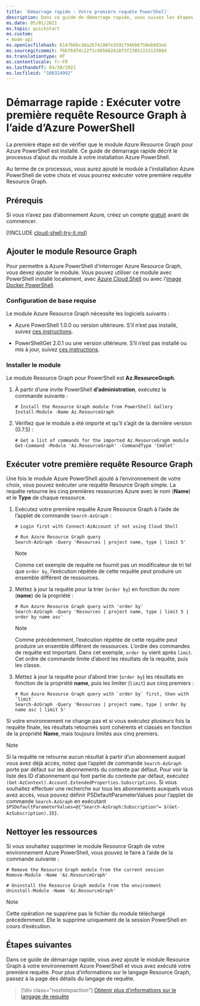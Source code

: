 ```yaml
---
title: 'Démarrage rapide : Votre première requête PowerShell'
description: Dans ce guide de démarrage rapide, vous suivez les étapes pour activer le module Resource Graph pour Azure PowerShell et vous exécutez votre première requête.
ms.date: 05/01/2021
ms.topic: quickstart
ms.custom:
- mode-api
ms.openlocfilehash: 6147b6bcdda2674190fe3591794bb6758eb8d3eb
ms.sourcegitcommit: f6b76df4c22f1c605682418f3f2385131512508d
ms.translationtype: HT
ms.contentlocale: fr-FR
ms.lasthandoff: 04/30/2021
ms.locfileid: "108324992"
---
```

# <a name="quickstart-run-your-first-resource-graph-query-using-azure-powershell"></a>Démarrage rapide : Exécuter votre première requête Resource Graph à l’aide d’Azure PowerShell

La première étape est de vérifier que le module Azure Resource Graph pour Azure PowerShell est installé. Ce guide de démarrage rapide décrit le processus d’ajout du module à votre installation Azure PowerShell.

Au terme de ce processus, vous aurez ajouté le module à l’installation Azure PowerShell de votre choix et vous pourrez exécuter votre première requête Resource Graph.

## <a name="prerequisites"></a>Prérequis

Si vous n’avez pas d’abonnement Azure, créez un compte [gratuit](https://azure.microsoft.com/free/) avant de commencer.

[!INCLUDE [cloud-shell-try-it.md](../../../includes/cloud-shell-try-it.md)]

## <a name="add-the-resource-graph-module"></a>Ajouter le module Resource Graph

Pour permettre à Azure PowerShell d’interroger Azure Resource Graph, vous devez ajouter le module. Vous pouvez utiliser ce module avec PowerShell installé localement, avec [Azure Cloud Shell](https://shell.azure.com) ou avec l’[image Docker PowerShell](https://hub.docker.com/_/microsoft-powershell).

### <a name="base-requirements"></a>Configuration de base requise

Le module Azure Resource Graph nécessite les logiciels suivants :

- Azure PowerShell 1.0.0 ou version ultérieure. S’il n’est pas installé, suivez [ces instructions](/powershell/azure/install-az-ps).

- PowerShellGet 2.0.1 ou une version ultérieure. S’il n’est pas installé ou mis à jour, suivez [ces instructions](/powershell/scripting/gallery/installing-psget).

### <a name="install-the-module"></a>Installer le module

Le module Resource Graph pour PowerShell est **Az.ResourceGraph**.

1. À partir d’une invite PowerShell **d’administration**, exécutez la commande suivante :

   ```azurepowershell-interactive
   # Install the Resource Graph module from PowerShell Gallery
   Install-Module -Name Az.ResourceGraph
   ```

1. Vérifiez que le module a été importé et qu’il s’agit de la dernière version (0.7.5) :

   ```azurepowershell-interactive
   # Get a list of commands for the imported Az.ResourceGraph module
   Get-Command -Module 'Az.ResourceGraph' -CommandType 'Cmdlet'
   ```

## <a name="run-your-first-resource-graph-query"></a>Exécuter votre première requête Resource Graph

Une fois le module Azure PowerShell ajouté à l’environnement de votre choix, vous pouvez exécuter une requête Resource Graph simple. La requête retourne les cinq premières ressources Azure avec le nom (**Name**) et le **Type** de chaque ressource.

1. Exécutez votre première requête Azure Resource Graph à l’aide de l’applet de commande `Search-AzGraph` :

   ```azurepowershell-interactive
   # Login first with Connect-AzAccount if not using Cloud Shell

   # Run Azure Resource Graph query
   Search-AzGraph -Query 'Resources | project name, type | limit 5'
   ```

   > [!NOTE]
   > Comme cet exemple de requête ne fournit pas un modificateur de tri tel que `order by`, l’exécution répétée de cette requête peut produire un ensemble différent de ressources.

1. Mettez à jour la requête pour la trier (`order by`) en fonction du nom (**name**) de la propriété :

   ```azurepowershell-interactive
   # Run Azure Resource Graph query with 'order by'
   Search-AzGraph -Query 'Resources | project name, type | limit 5 | order by name asc'
   ```

   > [!NOTE]
   > Comme précédemment, l’exécution répétée de cette requête peut produire un ensemble différent de ressources. L’ordre des commandes de requête est important. Dans cet exemple, `order by` vient après `limit`. Cet ordre de commande limite d’abord les résultats de la requête, puis les classe.

1. Mettez à jour la requête pour d’abord trier (`order by`) les résultats en fonction de la propriété **name**, puis les limiter (`limit`) aux cinq premiers :

   ```azurepowershell-interactive
   # Run Azure Resource Graph query with `order by` first, then with `limit`
   Search-AzGraph -Query 'Resources | project name, type | order by name asc | limit 5'
   ```

Si votre environnement ne change pas et si vous exécutez plusieurs fois la requête finale, les résultats retournés sont cohérents et classés en fonction de la propriété **Name**, mais toujours limités aux cinq premiers.

> [!NOTE]
> Si la requête ne retourne aucun résultat à partir d’un abonnement auquel vous avez déjà accès, notez que l’applet de commande `Search-AzGraph` porte par défaut sur les abonnements du contexte par défaut. Pour voir la liste des ID d’abonnement qui font partie du contexte par défaut, exécutez `(Get-AzContext).Account.ExtendedProperties.Subscriptions`. Si vous souhaitez effectuer une recherche sur tous les abonnements auxquels vous avez accès, vous pouvez définir PSDefaultParameterValues pour l’applet de commande `Search-AzGraph` en exécutant `$PSDefaultParameterValues=@{"Search-AzGraph:Subscription"= $(Get-AzSubscription).ID}`.
   
## <a name="clean-up-resources"></a>Nettoyer les ressources

Si vous souhaitez supprimer le module Resource Graph de votre environnement Azure PowerShell, vous pouvez le faire à l’aide de la commande suivante :

```azurepowershell-interactive
# Remove the Resource Graph module from the current session
Remove-Module -Name 'Az.ResourceGraph'

# Uninstall the Resource Graph module from the environment
Uninstall-Module -Name 'Az.ResourceGraph'
```

> [!NOTE]
> Cette opération ne supprime pas le fichier du module téléchargé précédemment. Elle le supprime uniquement de la session PowerShell en cours d’exécution.

## <a name="next-steps"></a>Étapes suivantes

Dans ce guide de démarrage rapide, vous avez ajouté le module Resource Graph à votre environnement Azure PowerShell et vous avez exécuté votre première requête. Pour plus d’informations sur le langage Resource Graph, passez à la page des détails du langage de requête.

> [!div class="nextstepaction"]
> [Obtenir plus d’informations sur le langage de requête](./concepts/query-language.md)
